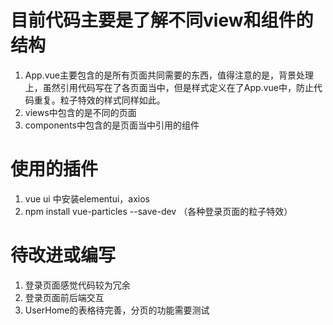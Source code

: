 # 目前代码主要是了解不同view和组件的结构
1. App.vue主要包含的是所有页面共同需要的东西，值得注意的是，背景处理上，虽然引用代码写在了各页面当中，但是样式定义在了App.vue中，防止代码重复。粒子特效的样式同样如此。
2. views中包含的是不同的页面
3. components中包含的是页面当中引用的组件

# 使用的插件
1. vue ui 中安装elementui，axios
2. npm install vue-particles --save-dev （各种登录页面的粒子特效）

# 待改进或编写
1. 登录页面感觉代码较为冗余
2. 登录页面前后端交互
3. UserHome的表格待完善，分页的功能需要测试

